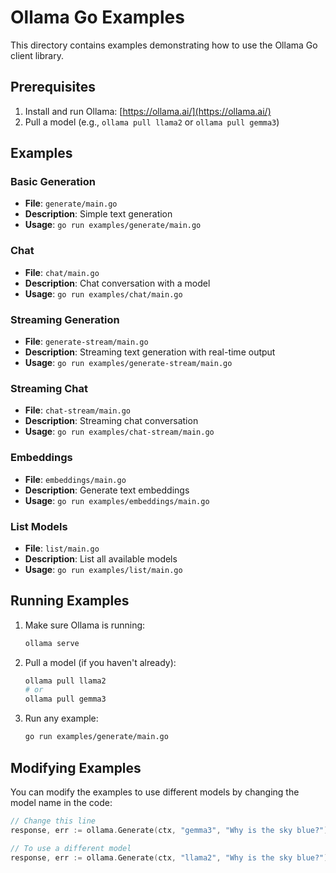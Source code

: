 # Ollama Go Examples

This directory contains examples demonstrating how to use the Ollama Go client library.

## Prerequisites

1. Install and run Ollama: [https://ollama.ai/](https://ollama.ai/)
2. Pull a model (e.g., `ollama pull llama2` or `ollama pull gemma3`)

## Examples

### Basic Generation
- **File**: `generate/main.go`
- **Description**: Simple text generation
- **Usage**: `go run examples/generate/main.go`

### Chat
- **File**: `chat/main.go` 
- **Description**: Chat conversation with a model
- **Usage**: `go run examples/chat/main.go`

### Streaming Generation
- **File**: `generate-stream/main.go`
- **Description**: Streaming text generation with real-time output
- **Usage**: `go run examples/generate-stream/main.go`

### Streaming Chat
- **File**: `chat-stream/main.go`
- **Description**: Streaming chat conversation
- **Usage**: `go run examples/chat-stream/main.go`

### Embeddings
- **File**: `embeddings/main.go`
- **Description**: Generate text embeddings
- **Usage**: `go run examples/embeddings/main.go`

### List Models
- **File**: `list/main.go`
- **Description**: List all available models
- **Usage**: `go run examples/list/main.go`

## Running Examples

1. Make sure Ollama is running:
   ```bash
   ollama serve
   ```

2. Pull a model (if you haven't already):
   ```bash
   ollama pull llama2
   # or
   ollama pull gemma3
   ```

3. Run any example:
   ```bash
   go run examples/generate/main.go
   ```

## Modifying Examples

You can modify the examples to use different models by changing the model name in the code:

```go
// Change this line
response, err := ollama.Generate(ctx, "gemma3", "Why is the sky blue?")

// To use a different model
response, err := ollama.Generate(ctx, "llama2", "Why is the sky blue?")
```